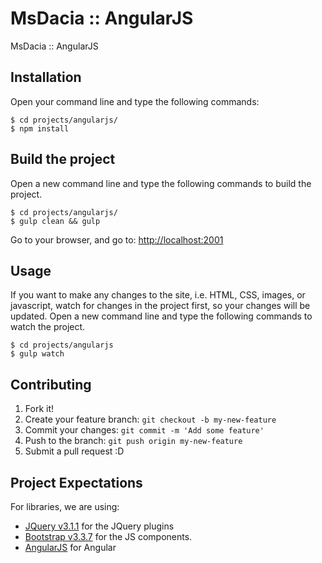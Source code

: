# MsDacia :: AngularJS

MsDacia :: AngularJS

## Installation
Open your command line and type the following commands:

```
$ cd projects/angularjs/
$ npm install
```

## Build the project
Open a new command line and type the following commands to build the project.

```
$ cd projects/angularjs/
$ gulp clean && gulp
```

Go to your browser, and go to: [http://localhost:2001](http://localhost:2001)


## Usage
If you want to make any changes to the site, i.e. HTML, CSS, images, or javascript, watch for changes in the project first, so your changes will be updated. Open a new command line and type the following commands to watch the project.

```
$ cd projects/angularjs
$ gulp watch
```

## Contributing

1. Fork it!
2. Create your feature branch: `git checkout -b my-new-feature`
3. Commit your changes: `git commit -m 'Add some feature'`
4. Push to the branch: `git push origin my-new-feature`
5. Submit a pull request :D

## Project Expectations

For libraries, we are using:
* [JQuery v3.1.1](https://ajax.googleapis.com/ajax/libs/jquery/3.1.1/jquery.min.js") for the JQuery plugins
* [Bootstrap v3.3.7](https://maxcdn.bootstrapcdn.com/bootstrap/3.3.7/js/bootstrap.min.js) for the JS components.
* [AngularJS](https://ajax.googleapis.com/ajax/libs/angularjs/1.6.1/angular.min.js) for Angular
